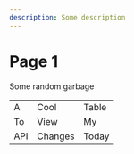 ```yaml
---
description: Some description
---
```


# Page 1

Some random garbage

|     |         |       |
| --- | ------- | ----- |
| A   | Cool    | Table |
| To  | View    | My    |
| API | Changes | Today |

